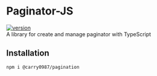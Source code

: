 # Paginator-JS
[![version](https://img.shields.io/npm/v/@carry0987/paginator.svg)](https://www.npmjs.com/package/@carry0987/paginator)  
A library for create and manage paginator with TypeScript

## Installation
```bash
npm i @carry0987/pagination
```
